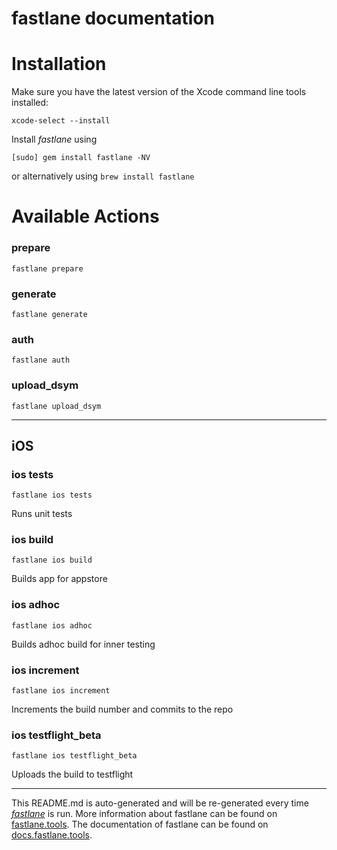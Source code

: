 fastlane documentation
================
# Installation

Make sure you have the latest version of the Xcode command line tools installed:

```
xcode-select --install
```

Install _fastlane_ using
```
[sudo] gem install fastlane -NV
```
or alternatively using `brew install fastlane`

# Available Actions
### prepare
```
fastlane prepare
```

### generate
```
fastlane generate
```

### auth
```
fastlane auth
```

### upload_dsym
```
fastlane upload_dsym
```


----

## iOS
### ios tests
```
fastlane ios tests
```
Runs unit tests
### ios build
```
fastlane ios build
```
Builds app for appstore
### ios adhoc
```
fastlane ios adhoc
```
Builds adhoc build for inner testing
### ios increment
```
fastlane ios increment
```
Increments the build number and commits to the repo
### ios testflight_beta
```
fastlane ios testflight_beta
```
Uploads the build to testflight

----

This README.md is auto-generated and will be re-generated every time [_fastlane_](https://fastlane.tools) is run.
More information about fastlane can be found on [fastlane.tools](https://fastlane.tools).
The documentation of fastlane can be found on [docs.fastlane.tools](https://docs.fastlane.tools).
